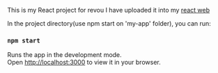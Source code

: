 This is my React project for revou
I have uploaded it into my [react web](https://michwrevou2.netlify.app/)

In the project directory(use npm start on 'my-app' folder), you can run:

### `npm start`

Runs the app in the development mode.\
Open [http://localhost:3000](http://localhost:3000) to view it in your browser.